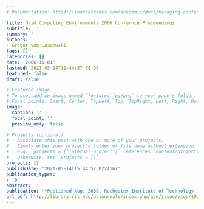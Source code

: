 ```yaml
---
# Documentation: https://sourcethemes.com/academic/docs/managing-content/

title: Grid Computing Environments 2006 Confernce Proceeedings
subtitle: ''
summary: ''
authors:
- Gregor von Laszewski
tags: []
categories: []
date: '2006-11-01'
lastmod: 2021-05-14T11:44:57-04:00
featured: false
draft: false

# Featured image
# To use, add an image named `featured.jpg/png` to your page's folder.
# Focal points: Smart, Center, TopLeft, Top, TopRight, Left, Right, BottomLeft, Bottom, BottomRight.
image:
  caption: ''
  focal_point: ''
  preview_only: false

# Projects (optional).
#   Associate this post with one or more of your projects.
#   Simply enter your project's folder or file name without extension.
#   E.g. `projects = ["internal-project"]` references `content/project/deep-learning/index.md`.
#   Otherwise, set `projects = []`.
projects: []
publishDate: '2021-05-14T15:44:57.022416Z'
publication_types:
- '0'
abstract: ''
publication: '*Published Aug. 2008, Rochester Institute of Technology, Rochester NY*'
url_pdf: http://library.rit.edu/oajournals/index.php/gce/issue/view/10/showToc
---
```

